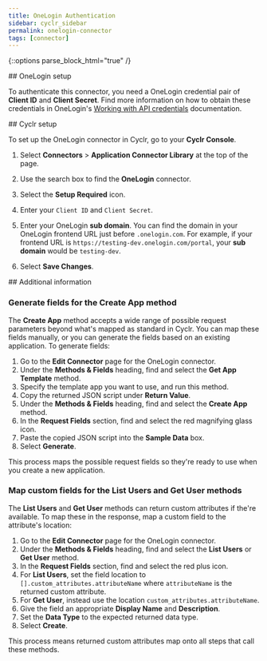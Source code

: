 ```yaml
---
title: OneLogin Authentication
sidebar: cyclr_sidebar
permalink: onelogin-connector
tags: [connector]
---
```

{::options parse_block_html="true" /}
<section class="card py-5 my-5">
## OneLogin setup

To authenticate this connector, you need a OneLogin credential pair of **Client ID** and **Client Secret**. Find more information on how to obtain these credentials in OneLogin's [Working with API credentials](https://developers.onelogin.com/api-docs/1/getting-started/working-with-api-credentials) documentation.


</section>
<section class="card py-5 my-5">
## Cyclr setup

To set up the OneLogin connector in Cyclr, go to your **Cyclr Console**.

1. Select **Connectors** > **Application Connector Library** at the top of the page.

2. Use the search box to find the **OneLogin** connector.

3. Select the **Setup Required** icon.

4. Enter your `Client ID` and `Client Secret`. 

5. Enter your OneLogin **sub domain**. You can find the domain in your OneLogin frontend URL just before `.onelogin.com`. For example, if your frontend URL is `https://testing-dev.onelogin.com/portal`, your **sub domain** would be `testing-dev`.

6. Select **Save Changes**.


</section>
<section class="card py-5 my-5">
## Additional information

### Generate fields for the **Create App** method

The **Create App** method accepts a wide range of possible request parameters beyond what's mapped as standard in Cyclr. You can map these fields manually, or you can generate the fields based on an existing application. To generate fields:

1. Go to the **Edit Connector** page for the OneLogin connector.
2. Under the **Methods & Fields** heading, find and select the **Get App Template** method.
3. Specify the template app you want to use, and run this method.
4. Copy the returned JSON script under **Return Value**.
5. Under the **Methods & Fields** heading, find and select the **Create App** method.
6. In the **Request Fields** section, find and select the red magnifying glass icon.
7. Paste the copied JSON script into the **Sample Data** box.
8. Select **Generate**.

This process maps the possible request fields so they're ready to use when you create a new application.

### Map custom fields for the **List Users** and **Get User** methods

The **List Users** and **Get User** methods can return custom attributes if the're available. To map these in the response, map a custom field to the attribute's location:

1. Go to the **Edit Connector** page for the OneLogin connector.
2. Under the **Methods & Fields** heading, find and select the **List Users** or **Get User** method.
3. In the **Request Fields** section, find and select the red plus icon.
4. For **List Users**, set the field location to `[].custom_attributes.attributeName` where `attributeName` is the returned custom attribute.
5. For **Get User**, instead use the location `custom_attributes.attributeName`.
6. Give the field an appropriate **Display Name** and **Description**.
7. Set the **Data Type** to the expected returned data type.
8. Select **Create**.

This process means returned custom attributes map onto all steps that call these methods.

</section>
